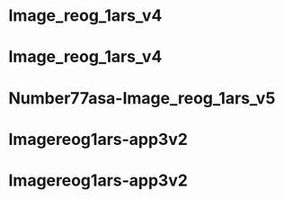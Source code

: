 # Image_reog_1ars_v4
# Image_reog_1ars_v4
# Number77asa-Image_reog_1ars_v5
# Imagereog1ars-app3v2
# Imagereog1ars-app3v2
